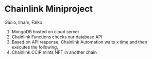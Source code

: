 # Chainlink Miniproject
Giulio, Ilham, Falko

1) MongoDB hosted on cloud server
2) Chainlink Functions checks our database API
3) Based on API response, Chainlink Automation waits x time and then executes the following,
4) Chainlink CCIP mints NFT in another chain
